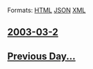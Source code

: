 
Formats: [HTML](2003/03/2/index.html)  [JSON](2003/03/2/index.json)  [XML](2003/03/2/index.xml)  

## [2003-03-2](/news/2003/03/2/index.md)

## [Previous Day...](/news/2003/03/1/index.md)

